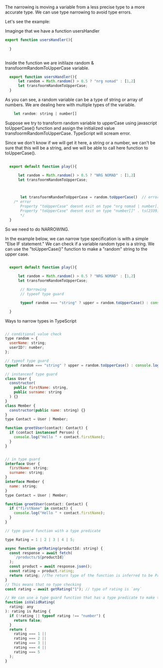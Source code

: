 
The narrowing is moving a variable from a less precise type to a more accurate type. We can use type narrowing to avoid type errors.

Let's see the example:

Imaginge that we have a function usersHandler

```js
export function usersHandler(){
     
  }
   
```

Inside the function we are initilaze random & transfoormRandomToUpperCase variable.  

```js
  export function usersHandler(){
      let random = Math.random() > 0.5 ? "nrg nomad" : [1,2]
      let transfoormRandomToUpperCase;
  }
```

As you can see, a random variable can be a type of string or array of numbers. We are dealing here with multiple types of the variable.

```js
    let random: string | number[] 
```

Suppose we try to transform random variable to upperCase using javascript toUpperCase() function and assign the initialized value transfoormRandomToUpperCase. TypeScript will scream error.

Since we don't know if we will get it here, a string or a number, we can't be sure that this will be a string, and we will be able to call here function to toUpperCase().

```js
  
  export default function play(){

      let random = Math.random() > 0.5 ? "NRG NOMAD" : [1,2]
      let transfoormRandomToUpperCase; 

    

       let transfoormRandomToUpperCase = random.toUpperCase()  // error 
    /* error 
       Property "toUpperCase" doesnt exit on type "nrg nomad | number[]"  
       Property "toUpperCase" doesnt exit on type "number[]" . ts(2339)
       */
  }

```

So we need to do NARROWING.

In the example below, we can narrow type specification is with a simple "Else IF statement." We can check if a variable random type is a string. We can use the "toUpperCase()" function to make a "random" string to the upper case.

```js
  
  export default function play(){

      let random = Math.random() > 0.5 ? "NRG NOMAD" : [1,2]
      let transfoormRandomToUpperCase;

       // Narrowing
       // typeof type guard

       typeof random === "string" ? upper = random.toUpperCase() : console.log(random)

  }

```

Ways to narrow types in TypeScript

```js

// conditional value check
type random = {
  userName: string;
  userID?: number;
};

// typeof type guard
typeof random === "string" ? upper = random.toUpperCase() : console.log(random)

// instanceof type guard
class User {
  constructor(
    public firstName: string,
    public surname: string
  ) {}
}
class Member {
  constructor(public name: string) {}
}
type Contact = User | Member;

function greetUser(contact: Contact) {
  if (contact instanceof Person) {
    console.log("Hello " + contact.firstName);
  }
}


// in type guard
interface User {
  firstName: string;
  surname: string;
}
interface Member {
  name: string;
}
type Contact = User | Member;

function greetUser(contact: Contact) {
  if ("firstName" in contact) {
    console.log("Hello " + contact.firstName);
  }
}

// type guard function with a type predicate

type Rating = 1 | 2 | 3 | 4 | 5;

async function getRating(productId: string) {
  const response = await fetch(
    `/products/${productId}`
  );
  const product = await response.json();
  const rating = product.rating;
  return rating; //The return type of the function is inferred to be Promise<any>
}
// This means that no type checking 
const rating = await getRating("1"); // type of rating is `any`

// We can use a type guard function that has a type predicate to make this code more type-safe. 
function isValidRating(
  rating: any
): rating is Rating {
  if (!rating || typeof rating !== "number") {
    return false;
  }
  return (
    rating === 1 ||
    rating === 2 ||
    rating === 3 ||
    rating === 4 ||
    rating === 5
  );
}

```
